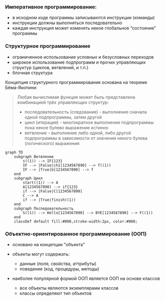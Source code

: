 ### Императивное программирование:
* в исходном коде программы записываются инструкции (команды)
* инструкции должны выполняться последовательно
* каждая инструкция может изменять некое глобальное “состояние” программы

### Структурное программирование
* ограниченное использование условных и безусловных переходов
* широкое использование подпрограмм и прочих управляющих структур (циклов, ветвлений, и т.п.)
* блочная структура

Концепция структурного программирования основана на теореме Бёма-Якопини:

> Любая вычислимая функция может быть представлена комбинацией трёх управляющих структур: 
> * последовательность (следование) - выполнение сначала одной подпрограммы, затем другой
> * цикл (итерация) - многократное выполнение подпрограммы пока некое булево выражение истинно
> * ветвление - выполнение либо одной, либо другой подпрограммы в зависимости от значения некого булева (логического) выражения

```mermaid
graph TD
    subgraph Ветвление
        s((1)) --> IF{123}
        IF --> |False|ch1[1234567890] --> f((1))
        IF --> |True|b[1234567890] --> f
    end
    subgraph Цикл
        start((1)) --> A
        A[1234567890] --> if{123}
        if --> |False|C[1234567890]
        C --> A
        if --> |True|finish((1))
    end
    subgraph Последовательность
        S((1)) --> Hello[1234567890] --> BYE[1234567890] --> F((1))
    end
    classDef default fill:#000,stroke-width:2px, color:#000;
```

### Объектно-ориентированное программирование (ООП)

* основано на концепции "объекта"
* объекты могут содержать: 
  * данные (поля, свойства, аттрибуты)
  * поведение (код, процедуры, методы)

* наиболее популярной формой ООП является ООП на основе классов
  * все объекты являются экземплярами классов
  * классы определяют тип объектов




